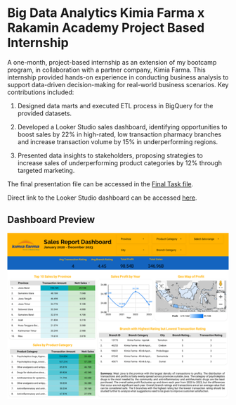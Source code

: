 # Big Data Analytics Kimia Farma x Rakamin Academy Project Based Internship

A one-month, project-based internship as an extension of my bootcamp program, in collaboration with a partner company, Kimia Farma. This internship provided hands-on experience in conducting business analysis to support data-driven decision-making for real-world business scenarios. Key contributions included:

1. Designed data marts and executed ETL process in BigQuery for the provided datasets.

2. Developed a Looker Studio sales dashboard, identifying opportunities to boost sales by 22% in high-rated, low transaction pharmacy branches and increase transaction volume by 15% in underperforming regions.

3. Presented data insights to stakeholders, proposing strategies to increase sales of underperforming product categories by 12% through targeted marketing.

The final presentation file can be accessed in the [Final Task file](https://github.com/mcikalmerdeka/Big-Data-Analytics-Kimia-Farma---Rakamin-PBI-Program/blob/main/FinalTask_KimiaFarma_BDA_Muhammad%20Cikal%20Merdeka.pdf).

Direct link to the Looker Studio dashboard can be accessed [here](https://lookerstudio.google.com/reporting/3977245c-b949-483f-b132-110b9bec560c).

## Dashboard Preview

![Dashboard Preview](https://github.com/mcikalmerdeka/Big-Data-Analytics-Kimia-Farma---Rakamin-PBI-Program/raw/main/Dashboard/Dashboard%20PNG.png)